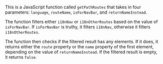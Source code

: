 This is a JavaScript function called `getPathRoutes` that takes in four parameters: `language`, `routeName`, `isForNavBar`, and `returnNameInstead`. 

The function filters either `i18nNav` or `i18nOtherRoutes` based on the value of `isForNavBar`. If `isForNavBar` is truthy, it filters `i18nNav`, otherwise it filters `i18nOtherRoutes`. 

The function then checks if the filtered result has any elements. If it does, it returns either the `route` property or the `name` property of the first element, depending on the value of `returnNameInstead`. If the filtered result is empty, it returns `false`.
